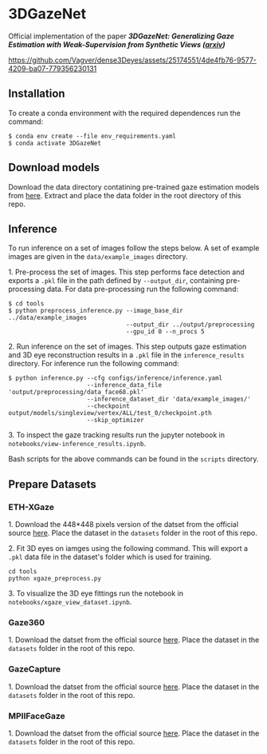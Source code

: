 # 3DGazeNet

Official implementation of the paper ***3DGazeNet: Generalizing Gaze Estimation with Weak-Supervision from Synthetic Views ([arxiv](https://arxiv.org/abs/2212.02997))***

https://github.com/Vagver/dense3Deyes/assets/25174551/4de4fb76-9577-4209-ba07-779356230131

## Installation

To create a conda environment with the required dependences run the command: 

```
$ conda env create --file env_requirements.yaml
$ conda activate 3DGazeNet
```

## Download models

Download the data directory contatining pre-trained gaze estimation models from [here](sdsdsd). Extract and place the data folder in the root directory of this repo.

## Inference

To run inference on a set of images follow the steps below. A set of example images are given in the `data/example_images` directory.

1\. Pre-process the set of images. This step performs face detection and exports a `.pkl` file in the path defined by `--output_dir`, containing pre-processing data. For data pre-processing run the following command:

```
$ cd tools
$ python preprocess_inference.py --image_base_dir ../data/example_images 
                                 --output_dir ../output/preprocessing
                                 --gpu_id 0 --n_procs 5
```

2\. Run inference on the set of images. This step outputs gaze estimation and 3D eye reconstruction results in a `.pkl` file in the `inference_results` directory. For inference run the following command:

```
$ python inference.py --cfg configs/inference/inference.yaml
                      --inference_data_file 'output/preprocessing/data_face68.pkl'
                      --inference_dataset_dir 'data/example_images/'
                      --checkpoint output/models/singleview/vertex/ALL/test_0/checkpoint.pth
                      --skip_optimizer
```

3\. To inspect the gaze tracking results run the jupyter notebook in `notebooks/view-inference_results.ipynb`.

Bash scripts for the above commands can be found in the `scripts` directory.

## Prepare Datasets 

### ETH-XGaze
1\. Download the 448*448 pixels version of the datset from the official source [here](https://ait.ethz.ch/xgaze). Place the dataset in the `datasets` folder in the root of this repo.

2\. Fit 3D eyes on iamges using the following command. This will export a `.pkl` data file in the dataset's folder which is used for training.
```
cd tools
python xgaze_preprocess.py
```

3\. To visualize the 3D eye fittings run the notebook in `notebooks/xgaze_view_dataset.ipynb`.

### Gaze360

1\. Download the datset from the official source [here](http://gaze360.csail.mit.edu/). Place the dataset in the `datasets` folder in the root of this repo.

### GazeCapture

1\. Download the datset from the official source [here](https://gazecapture.csail.mit.edu/). Place the dataset in the `datasets` folder in the root of this repo.

### MPIIFaceGaze

1\. Download the datset from the official source [here](https://www.perceptualui.org/research/datasets/MPIIFaceGaze/). Place the dataset in the `datasets` folder in the root of this repo.


